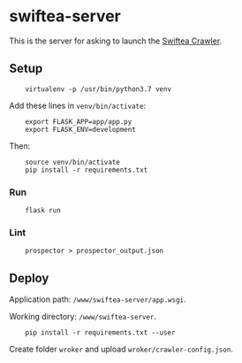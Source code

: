 # swiftea-server

This is the server for asking to launch the [Swiftea Crawler](https://github.com/Swiftea/Crawler).

## Setup

		virtualenv -p /usr/bin/python3.7 venv

Add these lines in `venv/bin/activate`:

		export FLASK_APP=app/app.py
		export FLASK_ENV=development

Then:

		source venv/bin/activate
		pip install -r requirements.txt

### Run

		flask run

### Lint

		prospector > prospector_output.json

## Deploy

Application path: `/www/swiftea-server/app.wsgi`.

Working directory: `/www/swiftea-server`.

		pip install -r requirements.txt --user

Create folder `wroker` and upload `wroker/crawler-config.json`.
